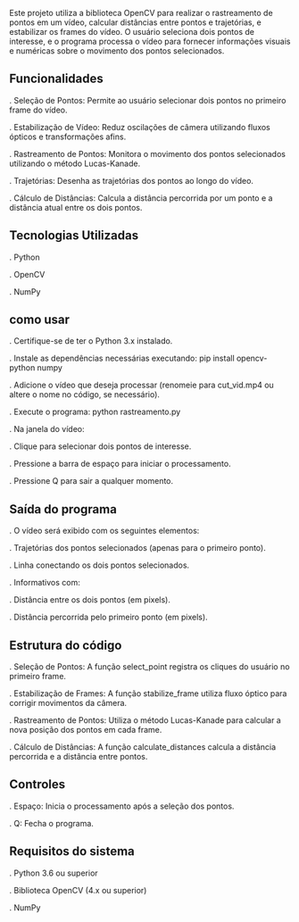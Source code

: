 Este projeto utiliza a biblioteca OpenCV para realizar o rastreamento de pontos em um vídeo, calcular distâncias entre pontos e trajetórias, e estabilizar os frames do vídeo. O usuário seleciona dois pontos de interesse, e o programa processa o vídeo para fornecer informações visuais e numéricas sobre o movimento dos pontos selecionados.

## **Funcionalidades**

. Seleção de Pontos: Permite ao usuário selecionar dois pontos no primeiro frame do vídeo.

. Estabilização de Vídeo: Reduz oscilações de câmera utilizando fluxos ópticos e transformações afins.

. Rastreamento de Pontos: Monitora o movimento dos pontos selecionados utilizando o método Lucas-Kanade.

. Trajetórias: Desenha as trajetórias dos pontos ao longo do vídeo.

. Cálculo de Distâncias: Calcula a distância percorrida por um ponto e a distância atual entre os dois pontos.

## **Tecnologias Utilizadas**

. Python

. OpenCV

. NumPy

## **como usar**

. Certifique-se de ter o Python 3.x instalado.

. Instale as dependências necessárias executando:
  pip install opencv-python numpy

. Adicione o vídeo que deseja processar (renomeie para cut_vid.mp4 ou altere o nome no código, se necessário).

. Execute o programa:
  python rastreamento.py

. Na janela do vídeo:

. Clique para selecionar dois pontos de interesse.

. Pressione a barra de espaço para iniciar o processamento.

. Pressione Q para sair a qualquer momento.

## **Saída do programa**

. O vídeo será exibido com os seguintes elementos:

. Trajetórias dos pontos selecionados (apenas para o primeiro ponto).

. Linha conectando os dois pontos selecionados.

. Informativos com:

. Distância entre os dois pontos (em pixels).

. Distância percorrida pelo primeiro ponto (em pixels).

## **Estrutura do código**

. Seleção de Pontos: A função select_point registra os cliques do usuário no primeiro frame.

. Estabilização de Frames: A função stabilize_frame utiliza fluxo óptico para corrigir movimentos da câmera.

. Rastreamento de Pontos: Utiliza o método Lucas-Kanade para calcular a nova posição dos pontos em cada frame.

. Cálculo de Distâncias: A função calculate_distances calcula a distância percorrida e a distância entre pontos.

## **Controles**

. Espaço: Inicia o processamento após a seleção dos pontos.

. Q: Fecha o programa.

## **Requisitos do sistema**

. Python 3.6 ou superior

. Biblioteca OpenCV (4.x ou superior)

. NumPy
